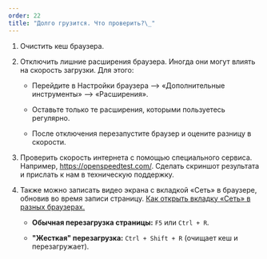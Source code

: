 ```yaml
---
order: 22
title: "Долго грузится. Что проверить?\_"
---
```


1. Очистить кеш браузера.

2. Отключить лишние расширения браузера. Иногда они могут влиять на скорость загрузки. Для этого:

   -  Перейдите в Настройки браузера --> «Дополнительные инструменты» --> «Расширения».

   -  Оставьте только те расширения, которыми пользуетесь регулярно.

   -  После отключения перезапустите браузер и оцените разницу в скорости.

3. Проверить скорость интернета с помощью специального сервиса. Например, <https://openspeedtest.com/>. Сделать скриншот результата и прислать к нам в техническую поддержку.

4. Также можно записать видео экрана с вкладкой «Сеть» в браузере, обновив во время записи страницу. [Как открыть вкладку «Сеть» в разных браузерах.](./kak-vygruzit-logi)

   -  **Обычная перезагрузка страницы:**  `F5` или `Ctrl + R`.

   -  **"Жесткая" перезагрузка:**  `Ctrl + Shift + R` (очищает кеш и перезагружает).